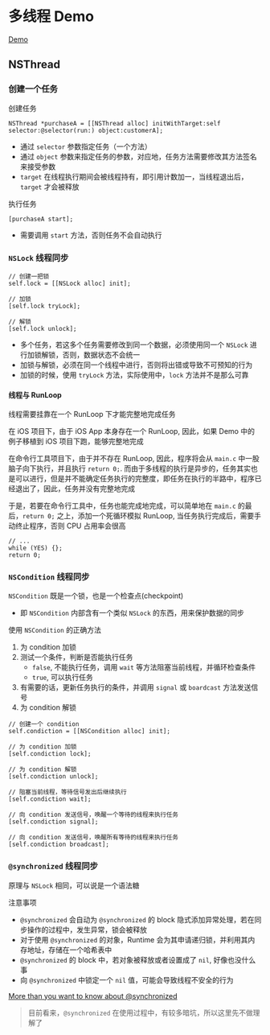 # 多线程 Demo

[Demo](https://github.com/pennyworthit/iOS-ThreadDemo.git)

## NSThread

### 创建一个任务

创建任务

```objc
NSThread *purchaseA = [[NSThread alloc] initWithTarget:self selector:@selector(run:) object:customerA];
```

- 通过 `selector` 参数指定任务（一个方法）
- 通过 `object` 参数来指定任务的参数，对应地，任务方法需要修改其方法签名来接受参数
- `target` 在线程执行期间会被线程持有，即引用计数加一，当线程退出后，`target` 才会被释放

执行任务

```objc
[purchaseA start];
```

- 需要调用 `start` 方法，否则任务不会自动执行

### `NSLock` 线程同步

```objc
// 创建一把锁
self.lock = [[NSLock alloc] init];

// 加锁
[self.lock tryLock];

// 解锁
[self.lock unlock];
```

- 多个任务，若这多个任务需要修改到同一个数据，必须使用同一个 `NSLock` 进行加锁解锁，否则，数据状态不会统一
- 加锁与解锁，必须在同一个线程中进行，否则将出错或导致不可预知的行为
- 加锁的时候，使用 `tryLock` 方法，实际使用中，`lock` 方法并不是那么可靠

#### 线程与 RunLoop

线程需要挂靠在一个 RunLoop 下才能完整地完成任务

在 iOS 项目下，由于 iOS App 本身存在一个 RunLoop, 因此，如果 Demo 中的例子移植到 iOS 项目下跑，能够完整地完成

在命令行工具项目下，由于并不存在 RunLoop, 因此，程序将会从 `main.c` 中一股脑子向下执行，并且执行 `return 0;`. 而由于多线程的执行是异步的，任务其实也是可以进行，但是并不能确定任务执行的完整度，即任务在执行的半路中，程序已经退出了，因此，任务并没有完整地完成

于是，若要在命令行工具中，任务也能完成地完成，可以简单地在 `main.c` 的最后，`return 0;` 之上，添加一个死循环模拟 RunLoop, 当任务执行完成后，需要手动终止程序，否则 CPU 占用率会很高

```objc
// ...
while (YES) {};
return 0;
```

### `NSCondition` 线程同步

`NSCondition` 既是一个锁，也是一个检查点(checkpoint)

 - 即 `NSCondition` 内部含有一个类似 `NSLock` 的东西，用来保护数据的同步


使用 `NSCondition` 的正确方法

1. 为 condition 加锁
2. 测试一个条件，判断是否能执行任务
    - `false`, 不能执行任务，调用 `wait` 等方法阻塞当前线程，并循环检查条件
    - `true`, 可以执行任务
3. 有需要的话，更新任务执行的条件，并调用 `signal` 或 `boardcast` 方法发送信号
4. 为 condition 解锁

```objc
// 创建一个 condition
self.condiction = [[NSCondition alloc] init];

// 为 condition 加锁
[self.condiction lock];

// 为 condition 解锁
[self.condiction unlock];

// 阻塞当前线程，等待信号发出后继续执行
[self.condiction wait];

// 向 condition 发送信号，唤醒一个等待的线程来执行任务
[self.condiction signal];

// 向 condition 发送信号，唤醒所有等待的线程来执行任务
[self.condiction broadcast];
```


### `@synchronized` 线程同步

原理与 `NSLock` 相同，可以说是一个语法糖

注意事项

- `@synchronized` 会自动为 `@synchronized` 的 block 隐式添加异常处理，若在同步操作的过程中，发生异常，锁会被释放
- 对于使用 `@synchronized` 的对象，Runtime 会为其申请递归锁，并利用其内存地址，存储在一个哈希表中
- `@synchronized` 的 block 中，若对象被释放或者设置成了 `nil`, 好像也没什么事
- 向 `@synchronized` 中锁定一个 `nil` 值，可能会导致线程不安全的行为

[More than you want to know about @synchronized](http://rykap.com/objective-c/2015/05/09/synchronized/)

> 目前看来，`@synchronized` 在使用过程中，有较多暗坑，所以这里先不做理解了

